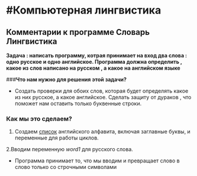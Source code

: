 #Компьютерная лингвистика
========================

Комментарии к программе Словарь Лингвистика
-------------------------

**Задача :  написать программу, котрая принимает на вход  два слова : одно русское и одно английское. Программа должна определить , какое из слов написано на русском , а какое на английском языке**

###**Что нам нужно для решения этой задачи?**

* Создать проверки для обоих слов, которая будет определять какое из них русское, а какое английское.
Сделать защиту от дураков  , что поможет нам оставить только  буквенные строки.

### Как мы это сделаем?

1. Создаем   [список](https://younglinux.info/python/list.php) английского алфавита, включая заглавные буквы, и переменные для работы циклов.

2.Вводим переменную *word1* для русского слова.
* Программа принимает то, что мы вводим  и превращает слово в слово  только со  строчными символами
